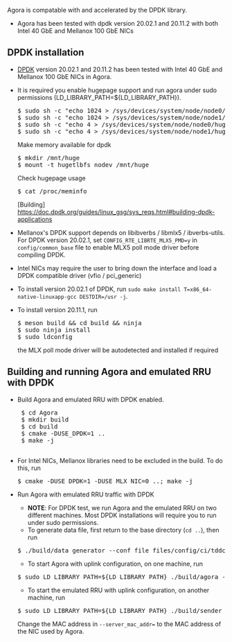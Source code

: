 Agora is compatable with and accelerated by the DPDK library.
* Agora has been tested with dpdk version 20.02.1 and 20.11.2 with both Intel 40 GbE and Mellanox 100 GbE NICs

## DPDK installation
  * [DPDK](http://core.dpdk.org/download/) version 20.02.1 and 20.11.2 has been tested with
    Intel 40 GbE and Mellanox 100 GbE NICs in Agora.
  * It is required you enable hugepage support and run agora under sudo permissions (LD_LIBRARY_PATH=${LD_LIBRARY_PATH}).
    <pre>
    $ sudo sh -c "echo 1024 > /sys/devices/system/node/node0/hugepages/hugepages-2048kB/nr_hugepages"
    $ sudo sh -c "echo 1024 > /sys/devices/system/node/node1/hugepages/hugepages-2048kB/nr_hugepages"
    $ sudo sh -c "echo 4 > /sys/devices/system/node/node0/hugepages/hugepages-1048576kB/nr_hugepages"
    $ sudo sh -c "echo 4 > /sys/devices/system/node/node1/hugepages/hugepages-1048576kB/nr_hugepages"
    </pre>
    Make memory available for dpdk
    <pre>
    $ mkdir /mnt/huge
    $ mount -t hugetlbfs nodev /mnt/huge
    </pre>
    Check hugepage usage
    <pre>
    $ cat /proc/meminfo
    </pre>
    [Building] https://doc.dpdk.org/guides/linux_gsg/sys_reqs.html#building-dpdk-applications

  * Mellanox's DPDK support depends on libibverbs / libmlx5 / ibverbs-utils. For DPDK version 20.02.1, 
    set `CONFIG_RTE_LIBRTE_MLX5_PMD=y` in `config/common_base` file to enable MLX5 poll mode driver before compiling DPDK.
  * Intel NICs may require the user to bring down the interface and load a DPDK compatible driver (vfio / pci_generic)
  * To install version 20.02.1 of DPDK, run `sudo make install T=x86_64-native-linuxapp-gcc
    DESTDIR=/usr -j`. 
  * To install version 20.11.1, run
    <pre>
    $ meson build && cd build && ninja
    $ sudo ninja install
    $ sudo ldconfig
    </pre>
    the MLX poll mode driver will be autodetected and installed if required

## Building and running Agora and emulated RRU with DPDK
 * Build Agora and emulated RRU with DPDK enabled.
    <pre>
    $ cd Agora
    $ mkdir build
    $ cd build
    $ cmake -DUSE_DPDK=1 ..
    $ make -j
    </pre>
  * For Intel NICs, Mellanox libraries need to be excluded in the build. To do this, run
    <pre>
    $ cmake -DUSE_DPDK=1 -DUSE_MLX_NIC=0 ..; make -j
    </pre>

 * Run Agora with emulated RRU traffic with DPDK 
   * **NOTE**: For DPDK test, we run Agora and the emulated RRU on two different machines.
     Most DPDK installations will require you to run under sudo permissions. 
   * To generate data file, first return to the base directory (`cd ..`), then run
   <pre>
   $ ./build/data_generator --conf_file files/config/ci/tddconfig-sim-ul.json
   </pre>
   * To start Agora with uplink configuration, on one machine, run 
   <pre>
   $ sudo LD_LIBRARY_PATH=${LD_LIBRARY_PATH} ./build/agora --conf_file files/config/ci/tddconfig-sim-ul.json
   </pre>
    
   * To start the emulated RRU with uplink configuration, on another machine, run
   <pre>
   $ sudo LD_LIBRARY_PATH=${LD_LIBRARY_PATH} ./build/sender --num_threads=2 --core_offset=1 --frame_duration=5000 --enable_slow_start=1 --conf_file=files/config/ci/tddconfig-sim-ul.json --server_mac_addr=00:00:00:00:00:00
   </pre>
   Change the MAC address in `--server_mac_addr=` to the MAC address of the NIC used by Agora. 
   
